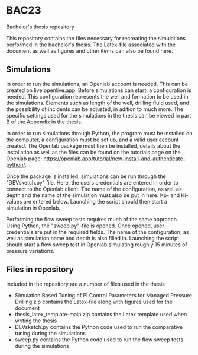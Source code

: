# BAC23
Bachelor's thesis repository

This repository contains the files necessary for recreating the simulations performed in the bachelor's thesis. The Latex-file associated with the document as well as figures and other items can also be found here.

## Simulations
In order to run the simulations, an Openlab account is needed. This can be created on live.openlive.app. 
Before simulations can start, a configuration is needed. This configuration represents the well and formation to be used in the simulations. Elements such as length of the well, drilling fluid used, and the possibility of incidents can be adjusted, in adition to much more. The specific settings used for the simulations in the thesis can be viewed in part B of the Appendix in the thesis.

In order to run simulations through Python, the program must be installed on the computer, a configuration must be set up, and a valid user account created. The Openlab package must then be installed, details about the installation as well as the files can be found on the tutorials page on the Openlab page: https://openlab.app/tutorial/new-install-and-authenticate-python/.

Once the package is installed, simulations can be run through the "DEVsketch.py" file. Here, the users credentials are entered in order to connect to the Openlab client. The name of the configuration, as well as depth and the name of the simulation must also be put in here. Kp- and Ki-values are entered below. Launching the script should then start a simulation in Openlab.

Performing the flow sweep tests requires much of the same approach. Using Python, the "sweep.py"-file is opened. Once opened, user credentials are put in the required fields. The name of the configuration, as well as simulation name and depth is also filled in. Launching the script should start a flow sweep test in Openlab simulating roughly 15 minutes of pressure variations.

## Files in repository
Included in the repository are a number of files used in the thesis
- Simulation Based Tuning of PI Control Parameters for Managed Pressure Drilling.zip contains the Latex-file along with figures used for the document
- thesis_latex_template-main.zip contains the Latex template used when writing the thesis
- DEVsketch.py contains the Python code used to run the comparative tuning during the simulations
- sweep.py contains the Python code used to run the flow sweep tests during the simulations
